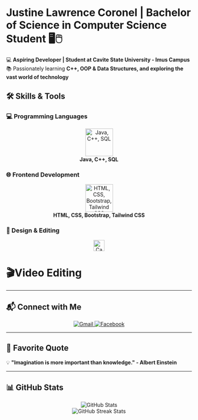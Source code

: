 # Justine Lawrence Coronel | Bachelor of Science in Computer Science Student 🖥🖱

💻 **Aspiring Developer | Student at Cavite State University - Imus Campus**  
📚 Passionately learning **C++, OOP & Data Structures, and exploring the vast world of technology**

## 🛠️ Skills & Tools

### **💻 Programming Languages**
<p align="center">
  <img src="https://skillicons.dev/icons?i=java,cpp,postgres" height="75" alt="Java, C++, SQL" />
  <br>
  <b>Java, C++, SQL</b>
</p>

### **🌐 Frontend Development**
<p align="center">
  <img src="https://skillicons.dev/icons?i=html,css,bootstrap,tailwind" height="75" alt="HTML, CSS, Bootstrap, Tailwind CSS" />
  <br>
  <b>HTML, CSS, Bootstrap, Tailwind CSS</b>
</p>

### **🎨 Design & Editing**
<p align="center">
  <img src="https://img.shields.io/badge/Canva-00C4CC?style=for-the-badge&logo=canva&logoColor=white" height="30" alt="Canva" />
  <br>
  <h1>🎬Video Editing</h1>
</p>

---

## 📬 Connect with Me
<p align="center">
  <a href="mailto:justinecoronel001@gmail.com">
    <img src="https://img.shields.io/badge/Gmail-D14836?style=for-the-badge&logo=gmail&logoColor=white" alt="Gmail" />
  </a>
  <a href="https://facebook.com/znn666" target="_blank">
    <img src="https://img.shields.io/badge/Facebook-1877F2?style=for-the-badge&logo=facebook&logoColor=white" alt="Facebook" />
  </a>
</p>

---

## 🎯 Favorite Quote
💡 **"Imagination is more important than knowledge." - Albert Einstein**

---

## **📊 GitHub Stats**
<p align="center">
  <img src="https://github-readme-stats.vercel.app/api?username=zenn0001&show_icons=true&theme=tokyonight" alt="GitHub Stats" />
  <br>
  <img src="https://streak-stats.demolab.com?user=zenn0001&theme=radical&hide_border=true" alt="GitHub Streak Stats" />
</p>
